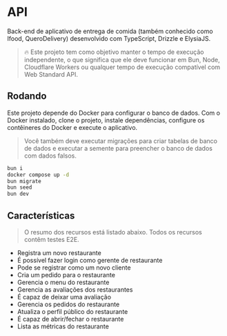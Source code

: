 # API

Back-end de aplicativo de entrega de comida (também conhecido como Ifood, QueroDelivery) desenvolvido com TypeScript, Drizzle e ElysiaJS.

> 🔥 Este projeto tem como objetivo manter o tempo de execução independente, o que significa que ele deve funcionar em Bun, Node, Cloudflare Workers ou qualquer tempo de execução compatível com Web Standard API.

## Rodando

Este projeto depende do Docker para configurar o banco de dados. Com o Docker instalado, clone o projeto, instale dependências, configure os contêineres do Docker e execute o aplicativo.

> Você também deve executar migrações para criar tabelas de banco de dados e executar a semente para preencher o banco de dados com dados falsos.

```sh
bun i
docker compose up -d
bun migrate
bun seed
bun dev
```

## Características

> O resumo dos recursos está listado abaixo. Todos os recursos contêm testes E2E.

- Registra um novo restaurante
- É possível fazer login como gerente de restaurante
- Pode se registrar como um novo cliente
- Cria um pedido para o restaurante
- Gerencia o menu do restaurante
- Gerencia as avaliações dos restaurantes
- É capaz de deixar uma avaliação
- Gerencia os pedidos do restaurante
- Atualiza o perfil público do restaurante
- É capaz de abrir/fechar o restaurante
- Lista as métricas do restaurante
